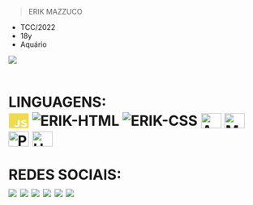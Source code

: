  >ERIK MAZZUCO
- TCC/2022
- 18y
- Aquário
<div align="left">
  <a href="https://github.com/ErikMazzuco">
  <img height="250em" src="https://github-readme-stats.vercel.app/api?username=ErikMazzuco&show_icons=true&theme=dark&include_all_commits=true&count_private=true"/>
<!--  <img height="120em" src="https://github-readme-stats.vercel.app/api/top-langs/?username=ErikMazzuco&layout=compact&langs_count=7&theme=dark"/>-->
</a> 
</div>
<div style="display: inline_block"><br>
<h1 title="SOMENTE BÁSICO">LINGUAGENS: </br>
<img align="center" title="JAVA SCRIPT" alt="ERIK-Js" height="30" width="40" src="https://raw.githubusercontent.com/devicons/devicon/master/icons/javascript/javascript-plain.svg">
  <img align="center" title="HTML5"alt="ERIK-HTML" height="30" width="40" src="https://cdn.jsdelivr.net/gh/devicons/devicon/icons/html5/html5-plain.svg">
  <img align="center" title="CSS" alt="ERIK-CSS" height="30" width="40" src="https://cdn.jsdelivr.net/gh/devicons/devicon/icons/css3/css3-plain.svg">
  <img align="center" title="ANDROID" height="30" width="40" src="https://cdn.jsdelivr.net/gh/devicons/devicon/icons/android/android-plain.svg" />
  <img align="center" title="MYSQL" height="30" width="40"src="https://cdn.jsdelivr.net/gh/devicons/devicon/icons/mysql/mysql-original.svg" />
   <img align="center" title="PHP" height="30" width="40" src="https://cdn.jsdelivr.net/gh/devicons/devicon/icons/php/php-plain.svg" />  
 <img align="center" title="UNITY" height="30" width="40" src="https://cdn.jsdelivr.net/gh/devicons/devicon/icons/unity/unity-original.svg" />
</div></h1>           
 <h1 title="SOU TIMIDO!" >REDES SOCIAIS:</br>
<div>
  <a title="ERIK MAZZUCO" href="https://www.youtube.com/channel/UCDiZI8C5fvnYtiht-28jvkQ" target="_blank"><img src="https://img.shields.io/badge/YouTube-FF0000? style=&logo=youtube&logoColor=white" height="25em" target="_blank"></a>
 <a title="ERIK MAZZUCO"  href="https://www.instagram.com/erikmazzuco/"target="_blank"><img src="https://img.shields.io/badge/-Instagram-%23E4405F?style=&logo=instagram&logoColor=white" height="25em" target="_blank"></a>
<a title="ERIK MAZZUCO"  href="https://www.twitch.tv/erikmazzuco"target="_blank"><img src="https://img.shields.io/badge/Twitch-9146FF?style=&logo=twitch&logoColor=white" height="25em" target="_blank"></a>
<a title="ERIK MAZZUCO"  href="https://discordapp.com/users/ErikMazzuco#2437" target="_blank"><img src="https://img.shields.io/badge/Discord-7289DA?style=for-the- badge&logo=discord&logoColor=white" height="25em" target="_blank"></a>
  <a title="ERIK MAZZUCO"  href="erikmazzucomatheus789@gmail.com"><img src="https://img.shields.io/badge/-Gmail-%23333?style=&logo=gmail&logoColor=white" height="25em" destino="_blank"></a>
  <a title="ERIK MAZZUCO"  href="https://www.linkedin.com/in/erikmazzuco/" target="_blank"><img src="https://img.shields.io/badge/-LinkedIn-%230077B5?style=for-the- badge&logo=linkedin&logoColor=white" height="25em" target="_blank"></a>
</div></h1>
